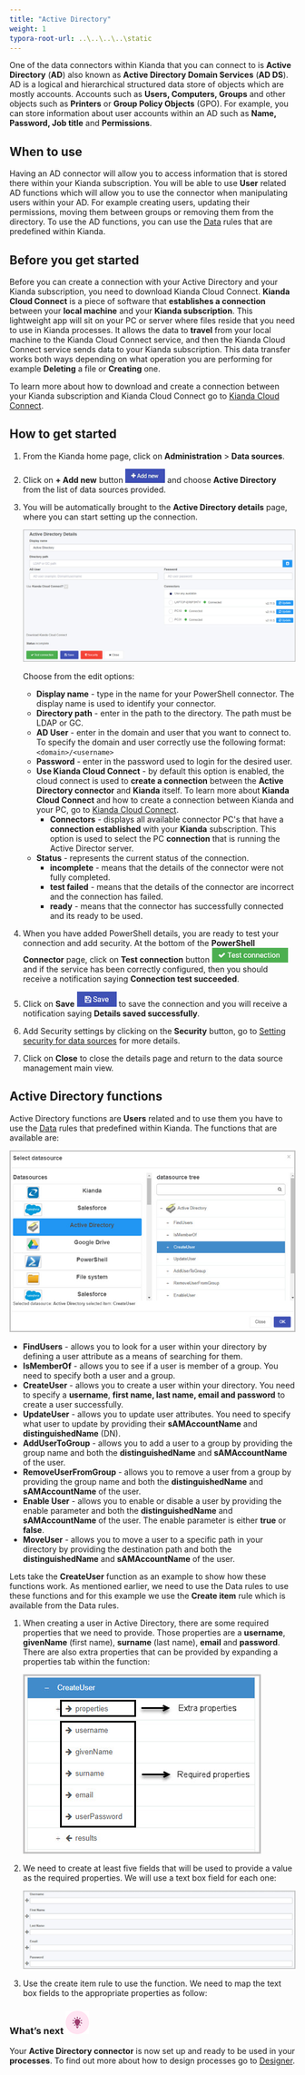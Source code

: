 ```yaml
---
title: "Active Directory"
weight: 1
typora-root-url: ..\..\..\..\static
---
```


One of the data connectors within Kianda that you can connect to is **Active Directory** (**AD**) also known as **Active Directory Domain Services** (**AD DS**). AD is a logical and hierarchical structured data store of objects which are mostly accounts. Accounts such as **Users, Computers, Groups** and other objects such as **Printers** or **Group Policy Objects** (GPO). For example, you can store information about user accounts within an AD such as **Name, Password, Job title** and **Permissions**. 

## When to use

Having an AD connector will allow you to access information that is stored there within your Kianda subscription. You will be able to use **User** related AD functions which will allow you to use the connector when manipulating users within your AD. For example creating users, updating their permissions, moving them between groups or removing them from the directory. To use the AD functions, you can use the [Data](/docs/platform/rules/data/) rules that are predefined within Kianda.

## Before you get started

Before you can create a connection with your Active Directory and your Kianda subscription, you need to download Kianda Cloud Connect. **Kianda Cloud Connect** is a piece of software that **establishes a connection** between your **local machine** and your **Kianda subscription**. This lightweight app will sit on your PC or server where files reside that you need to use in Kianda processes. It allows the data to **travel** from your local machine to the Kianda Cloud Connect service, and then the Kianda Cloud Connect service sends data to your Kianda subscription. This data transfer works both ways depending on what operation you are performing for example **Deleting** a file or **Creating** one. 

To learn more about how to download and create a connection between your Kianda subscription and Kianda Cloud Connect go to [Kianda Cloud Connect](/docs/platform/connectors/kianda-cloud-connect/).

## How to get started

1. From the Kianda home page, click on **Administration** > **Data sources**.

2. Click on **+ Add new** button ![Add new data connector button](/images/addnew.png) and choose **Active Directory** from the list of data sources provided.

3. You will be automatically brought to the **Active Directory details** page, where you can start setting up the connection. 

   ![File system detail page](/images/ad-details.jpg)

   Choose from the edit options:

   - **Display name** - type in the name for your PowerShell connector. The display name is used to identify your connector.
   - **Directory path** - enter in the path to the directory. The path must be LDAP or GC.
   - **AD User** - enter in the domain and user that you want to connect to. To specify the domain and user correctly use the following format: `<domain>/<username>`
   - **Password** - enter in the password used to login for the desired user.
   - **Use Kianda Cloud Connect** - by default this option is enabled, the cloud connect is used to **create a connection** between the **Active Directory connector** and **Kianda** itself. To learn more about **Kianda Cloud Connect** and how to create a connection between Kianda and your PC, go to [Kianda Cloud Connect](/docs/platform/connectors/kianda-cloud-connect/). 
     - **Connectors** - displays all available connector PC's that have a **connection established** with your **Kianda** subscription. This option is used to select the PC **connection** that is running the Active Director server.
   - **Status** - represents the current status of the connection.
     - **incomplete** - means that the details of the connector were not fully completed.
     - **test failed** - means that the details of the connector are incorrect and the connection has failed.
     - **ready** - means that the connector has successfully connected and its ready to be used.

4. When you have added PowerShell details, you are ready to test your connection and add security. At the bottom of the **PowerShell Connector** page, click on **Test connection** button ![Test connection for REST Service](/images/test-connection.jpg) and if the service has been correctly configured, then you should receive a notification saying **Connection test succeeded**.

5. Click on **Save** ![Save connection button](/images/save-connection.jpg) to save the connection and you will receive a notification saying **Details saved successfully**.

6. Add Security settings by clicking on the **Security** button, go to [Setting security for data sources](/docs/platform/connectors/#setting-security-for-data-sources) for more details.

7. Click on **Close** to close the details page and return to the data source management main view.

## Active Directory functions

Active Directory functions are **Users** related and to use them you have to use the [Data](/docs/platform/rules/data/) rules that predefined within Kianda. The functions that are available are:

![Active Directory list of functions](/images/ad-functions.jpg)

- **FindUsers** - allows you to look for a user within your directory by defining a user attribute as a means of searching for them.
- **IsMemberOf** - allows you to see if a user is member of a group. You need to specify both a user and a group.
- **CreateUser** - allows you to create a user within your directory. You need to specify a **username**, **first name, last name, email and password** to create a user successfully.
- **UpdateUser** - allows you to update user attributes. You need to specify what user to update by providing their **sAMAccountName** and **distinguishedName** (DN).
- **AddUserToGroup** - allows you to add a user to a group by providing the group name and both the **distinguishedName** and **sAMAccountName** of the user.
- **RemoveUserFromGroup** - allows you to remove a user from a group by providing the group name and both the **distinguishedName** and **sAMAccountName** of the user.
- **Enable User** - allows you to enable or disable a user by providing the enable parameter and both the **distinguishedName** and **sAMAccountName** of the user. The enable parameter is either **true** or **false**.
- **MoveUser** - allows you to move a user to a specific path in your directory by providing the destination path and both the **distinguishedName** and **sAMAccountName** of the user.

Lets take the **CreateUser** function as an example to show how these functions work. As mentioned earlier, we need to use the Data rules to use these functions and for this example we use the **Create item** rule which is available from the Data rules. 

1. When creating a user in Active Directory, there are some required properties that we need to provide. Those properties are a **username**, **givenName** (first name), **surname** (last name), **email** and **password**. There are also extra properties that can be provided by expanding a properties tab within the function:

   ![Active Directory list of functions](/images/ad-create-user.jpg)

2. We need to create at least five fields that will be used to provide a value as the required properties. We will use a text box field for each one:

   ![Active Directory list of functions](/images/ad-fields.jpg)

3. Use the create item rule to use the function. We need to map the text box fields to the appropriate properties as follow:



### What’s next ![Idea icon](/images/18.png)

Your **Active Directory connector** is now set up and ready to be used in your **processes**. To find out more about how to design processes go to [Designer](/docs/platform/application-designer/designer/).
